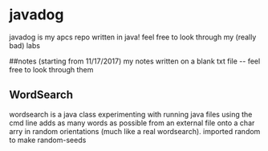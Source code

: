 # javadog
javadog is my apcs repo written in java!
feel free to look through my (really bad) labs

##notes (starting from 11/17/2017)
my notes written on a blank txt file -- feel free to look through them

## WordSearch
wordsearch is a java class experimenting with running java files using the cmd line
adds as many words as possible from an external file onto a char arry in random orientations (much like a real wordsearch).
imported random to make random-seeds
